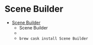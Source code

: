 # Scene Builder
- [Scene Builder](https://gluonhq.com/products/scene-builder/)
  -  Scene Builder
  - 
  - `brew cask install Scene Builder`
